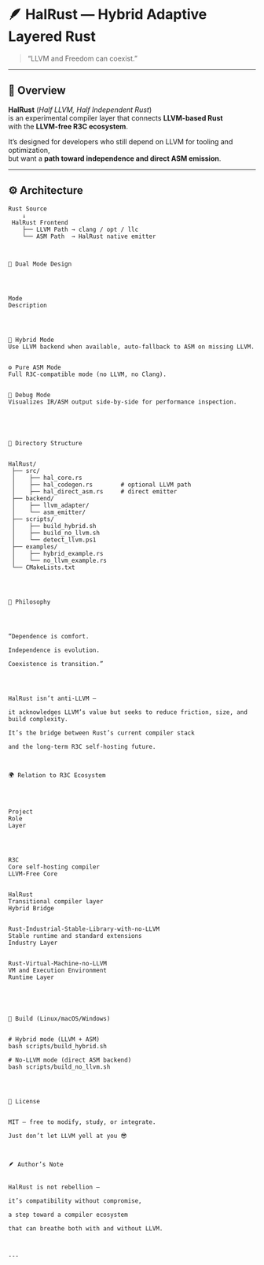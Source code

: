 # 🪶 HalRust — Hybrid Adaptive Layered Rust  
> “LLVM and Freedom can coexist.”

---

## 🧭 Overview
**HalRust** (*Half LLVM, Half Independent Rust*)  
is an experimental compiler layer that connects **LLVM-based Rust**  
with the **LLVM-free R3C ecosystem**.  

It’s designed for developers who still depend on LLVM for tooling and optimization,  
but want a **path toward independence and direct ASM emission**.

---

## ⚙️ Architecture
```text
Rust Source
    ↓
 HalRust Frontend
    ├── LLVM Path → clang / opt / llc
    └── ASM Path  → HalRust native emitter



🧩 Dual Mode Design




Mode
Description




🧠 Hybrid Mode
Use LLVM backend when available, auto-fallback to ASM on missing LLVM.


⚙️ Pure ASM Mode
Full R3C-compatible mode (no LLVM, no Clang).


🔬 Debug Mode
Visualizes IR/ASM output side-by-side for performance inspection.





🧱 Directory Structure


HalRust/
 ├── src/
 │    ├── hal_core.rs
 │    ├── hal_codegen.rs        # optional LLVM path
 │    ├── hal_direct_asm.rs     # direct emitter
 ├── backend/
 │    ├── llvm_adapter/
 │    └── asm_emitter/
 ├── scripts/
 │    ├── build_hybrid.sh
 │    ├── build_no_llvm.sh
 │    └── detect_llvm.ps1
 ├── examples/
 │    ├── hybrid_example.rs
 │    └── no_llvm_example.rs
 └── CMakeLists.txt




🧩 Philosophy




“Dependence is comfort.

Independence is evolution.

Coexistence is transition.”




HalRust isn’t anti-LLVM —

it acknowledges LLVM’s value but seeks to reduce friction, size, and build complexity.

It’s the bridge between Rust’s current compiler stack

and the long-term R3C self-hosting future.



🌍 Relation to R3C Ecosystem




Project
Role
Layer




R3C
Core self-hosting compiler
LLVM-Free Core


HalRust
Transitional compiler layer
Hybrid Bridge


Rust-Industrial-Stable-Library-with-no-LLVM
Stable runtime and standard extensions
Industry Layer


Rust-Virtual-Machine-no-LLVM
VM and Execution Environment
Runtime Layer





🧰 Build (Linux/macOS/Windows)


# Hybrid mode (LLVM + ASM)
bash scripts/build_hybrid.sh

# No-LLVM mode (direct ASM backend)
bash scripts/build_no_llvm.sh




📜 License


MIT — free to modify, study, or integrate.

Just don’t let LLVM yell at you 😎



🪶 Author’s Note


HalRust is not rebellion —

it’s compatibility without compromise,

a step toward a compiler ecosystem

that can breathe both with and without LLVM.



---



